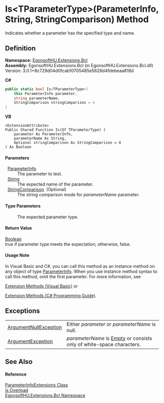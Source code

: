 # Is&lt;TParameterType&gt;(ParameterInfo, String, StringComparison) Method


Indicates whether a parameter has the specified type and name.



## Definition
**Namespace:** <a href="N_EgonsoftHU_Extensions_Bcl.md">EgonsoftHU.Extensions.Bcl</a>  
**Assembly:** EgonsoftHU.Extensions.Bcl (in EgonsoftHU.Extensions.Bcl.dll) Version: 3.0.1+8c729d04d0fcab10705485e5626d4fdebeaa818d

**C#**
``` C#
public static bool Is<TParameterType>(
	this ParameterInfo parameter,
	string parameterName,
	StringComparison stringComparison = 4
)

```
**VB**
``` VB
<ExtensionAttribute>
Public Shared Function Is(Of TParameterType) ( 
	parameter As ParameterInfo,
	parameterName As String,
	Optional stringComparison As StringComparison = 4
) As Boolean
```



#### Parameters
<dl><dt>  <a href="https://learn.microsoft.com/dotnet/api/system.reflection.parameterinfo" target="_blank" rel="noopener noreferrer">ParameterInfo</a></dt><dd>The parameter to test.</dd><dt>  <a href="https://learn.microsoft.com/dotnet/api/system.string" target="_blank" rel="noopener noreferrer">String</a></dt><dd>The expected name of the parameter.</dd><dt>  <a href="https://learn.microsoft.com/dotnet/api/system.stringcomparison" target="_blank" rel="noopener noreferrer">StringComparison</a>  (Optional)</dt><dd>The string comparison mode for <em>parameterName</em> parameter.</dd></dl>

#### Type Parameters
<dl><dt /><dd>The expected parameter type.</dd></dl>

#### Return Value
<a href="https://learn.microsoft.com/dotnet/api/system.boolean" target="_blank" rel="noopener noreferrer">Boolean</a>  
true if parameter type meets the expectation; otherwise, false.

#### Usage Note
In Visual Basic and C#, you can call this method as an instance method on any object of type <a href="https://learn.microsoft.com/dotnet/api/system.reflection.parameterinfo" target="_blank" rel="noopener noreferrer">ParameterInfo</a>. When you use instance method syntax to call this method, omit the first parameter. For more information, see <a href="https://docs.microsoft.com/dotnet/visual-basic/programming-guide/language-features/procedures/extension-methods" target="_blank" rel="noopener noreferrer">

Extension Methods (Visual Basic)</a> or <a href="https://docs.microsoft.com/dotnet/csharp/programming-guide/classes-and-structs/extension-methods" target="_blank" rel="noopener noreferrer">

Extension Methods (C# Programming Guide)</a>.

## Exceptions
<table>
<tr>
<td><a href="https://learn.microsoft.com/dotnet/api/system.argumentnullexception" target="_blank" rel="noopener noreferrer">ArgumentNullException</a></td>
<td>Either <em>parameter</em> or <em>parameterName</em> is null.</td></tr>
<tr>
<td><a href="https://learn.microsoft.com/dotnet/api/system.argumentexception" target="_blank" rel="noopener noreferrer">ArgumentException</a></td>
<td><em>parameterName</em> is <a href="https://learn.microsoft.com/dotnet/api/system.string.empty" target="_blank" rel="noopener noreferrer">Empty</a> or consists only of white-space characters.</td></tr>
</table>

## See Also


#### Reference
<a href="T_EgonsoftHU_Extensions_Bcl_ParameterInfoExtensions.md">ParameterInfoExtensions Class</a>  
<a href="Overload_EgonsoftHU_Extensions_Bcl_ParameterInfoExtensions_Is.md">Is Overload</a>  
<a href="N_EgonsoftHU_Extensions_Bcl.md">EgonsoftHU.Extensions.Bcl Namespace</a>  

